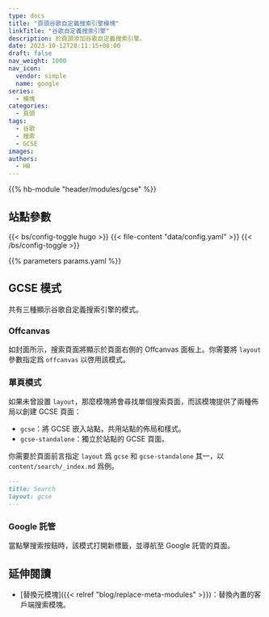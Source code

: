 ```yaml
---
type: docs
title: "頁頭谷歌自定義搜索引擎模塊"
linkTitle: "谷歌自定義搜索引擎"
description: 於頁頭添加谷歌自定義搜索引擎。
date: 2023-10-12T20:11:15+08:00
draft: false
nav_weight: 1000
nav_icon:
  vendor: simple
  name: google
series:
  - 模塊
categories:
  - 頁頭
tags:
  - 谷歌
  - 搜索
  - GCSE
images:
authors:
  - HB
---
```


{{% hb-module "header/modules/gcse" %}}

## 站點參數

{{< bs/config-toggle hugo >}}
{{< file-content "data/config.yaml" >}}
{{< /bs/config-toggle >}}

{{% parameters params.yaml %}}

## GCSE 模式

共有三種顯示谷歌自定義搜索引擎的模式。

### Offcanvas

如封面所示，搜索頁面將顯示於頁面右側的 Offcanvas 面板上。你需要將 `layout` 參數指定爲 `offcanvas` 以啓用該模式。

### 單頁模式

如果未曾設置 `layout`，那麼模塊將會尋找單個搜索頁面，而該模塊提供了兩種佈局以創建 GCSE 頁面：

- `gcse`：將 GCSE 嵌入站點，共用站點的佈局和樣式。
- `gcse-standalone`：獨立於站點的 GCSE 頁面。

你需要於頁面前言指定 `layout` 爲 `gcse` 和 `gcse-standalone` 其一，以 `content/search/_index.md` 爲例。

```markdown
---
title: Search
layout: gcse
---
```

### Google 託管

當點擊搜索按鈕時，該模式打開新標籤，並導航至 Google 託管的頁面。

## 延伸閱讀

- [替換元模塊]({{< relref "blog/replace-meta-modules" >}})：替換內置的客戶端搜索模塊。
